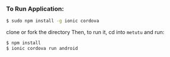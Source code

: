 
### To Run Application:
```bash
$ sudo npm install -g ionic cordova
```
clone or fork the directory 
Then, to run it, cd into `metutu` and run:

```bash
$ npm install
$ ionic cordova run android
```


